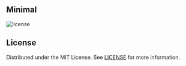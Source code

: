 ## Minimal 

![license](https://img.shields.io/badge/license-MIT-blue.svg)


## License

Distributed under the MIT License. See [LICENSE](https://github.com/minimal-ui-kit/minimal.free/blob/main/LICENSE.md) for more information.


